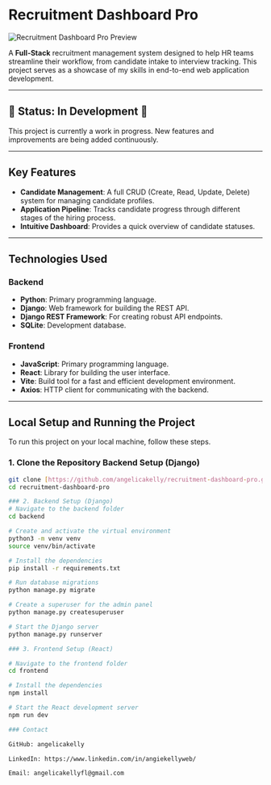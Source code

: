 # Recruitment Dashboard Pro

![Recruitment Dashboard Pro Preview]({URL_IMAGE_PREVIEW})

A **Full-Stack** recruitment management system designed to help HR teams streamline their workflow, from candidate intake to interview tracking. This project serves as a showcase of my skills in end-to-end web application development.

---

## 🚧 Status: In Development 🚧

This project is currently a work in progress. New features and improvements are being added continuously.

---

## Key Features

* **Candidate Management**: A full CRUD (Create, Read, Update, Delete) system for managing candidate profiles.
* **Application Pipeline**: Tracks candidate progress through different stages of the hiring process.
* **Intuitive Dashboard**: Provides a quick overview of candidate statuses.

---

## Technologies Used

### Backend
* **Python**: Primary programming language.
* **Django**: Web framework for building the REST API.
* **Django REST Framework**: For creating robust API endpoints.
* **SQLite**: Development database.

### Frontend
* **JavaScript**: Primary programming language.
* **React**: Library for building the user interface.
* **Vite**: Build tool for a fast and efficient development environment.
* **Axios**: HTTP client for communicating with the backend.

---

## Local Setup and Running the Project

To run this project on your local machine, follow these steps.

### 1. Clone the Repository Backend Setup (Django)
```bash
git clone [https://github.com/angelicakelly/recruitment-dashboard-pro.git](https://github.com/angelicakelly/recruitment-dashboard-pro.git)
cd recruitment-dashboard-pro

### 2. Backend Setup (Django)
# Navigate to the backend folder
cd backend

# Create and activate the virtual environment
python3 -m venv venv
source venv/bin/activate

# Install the dependencies
pip install -r requirements.txt

# Run database migrations
python manage.py migrate

# Create a superuser for the admin panel
python manage.py createsuperuser

# Start the Django server
python manage.py runserver

### 3. Frontend Setup (React)

# Navigate to the frontend folder
cd frontend

# Install the dependencies
npm install

# Start the React development server
npm run dev

### Contact

GitHub: angelicakelly

LinkedIn: https://www.linkedin.com/in/angiekellyweb/

Email: angelicakellyfl@gmail.com

